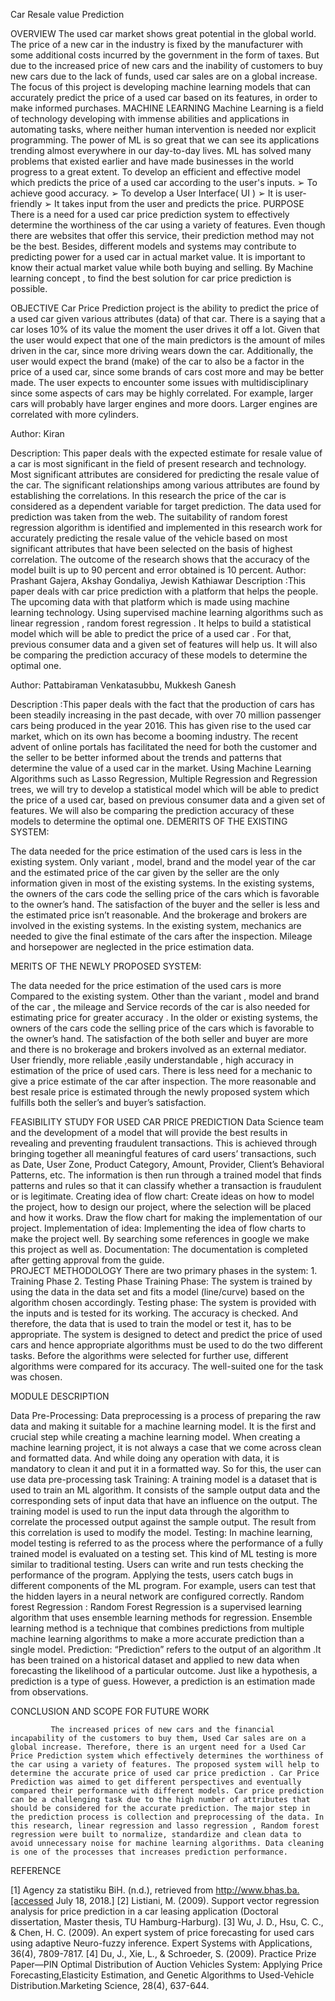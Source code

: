 
Car Resale value Prediction

OVERVIEW 
The used car market shows great potential in the global world. The price of a new car in the industry is fixed by the manufacturer with some additional costs incurred by the government in the form of taxes. But due to the increased price of new cars and the inability of customers to buy new cars due to the lack of funds, used car sales are on a global increase. The focus of this project is developing machine learning models that can accurately predict the price of a used car based on its features, in order to make informed purchases.
MACHINE LEARNING
    	    Machine Learning is a field of technology developing with immense abilities and applications in automating tasks, where neither human intervention is needed nor explicit programming. The power of ML is so great that we can see its applications trending almost everywhere in our day-to-day lives. ML has solved many problems that existed earlier and have made businesses in the world progress to a great extent. To develop an efficient and effective model which predicts the price of a used car according to the user's inputs. 
➢ To achieve good accuracy. 
➢ To develop a User Interface( UI ) 
➢ It is user-friendly 
➢ It takes input from the user and predicts the price. 
PURPOSE
     	 There is a need for a used car price prediction system to effectively determine the worthiness of the car using a variety of features. Even though there are websites that offer this service, their prediction method may not be the best. Besides, different models and systems may contribute to predicting power for a used car in actual market value. It is important to know their actual market value while both buying and selling. By Machine learning concept , to find the best solution for car price prediction is possible.

OBJECTIVE 
Car Price Prediction project is the ability to predict the price of a used car given various attributes (data) of that car. There is a saying that a car loses 10% of its value the moment the user drives it off a lot. Given that the user would expect that one of the main predictors is the amount of miles driven in the car, since more driving wears down the car. Additionally, the user would expect the brand (make) of the car to also be a factor in the price of a used car, since some brands of cars cost more and may be better made. The user expects to encounter some issues with multidisciplinary since some aspects of cars may be highly correlated. For example, larger cars will probably have larger engines and more doors. Larger engines are correlated with more cylinders.


Author: Kiran 

Description: This paper deals with the expected estimate for resale value of a car is most significant in the field of present research and technology. Most significant attributes are considered for predicting the resale value of the car. The significant relationships among various attributes are found by establishing the correlations. In this research the price of the car is considered as a dependent variable for target prediction. The data used for prediction was taken from the web. The suitability of random forest regression algorithm is identified and implemented in this research work for accurately predicting the resale value of the vehicle based on most significant attributes that have been selected on the basis of highest correlation. The outcome of the research shows that the accuracy of the model built is up to 90 percent and error obtained is 10 percent. Author: Prashant Gajera, Akshay Gondaliya, Jewish Kathiawar Description :This paper deals with car price prediction with a platform that helps the people. The upcoming data with that platform which is made using machine learning technology. Using supervised machine learning algorithms such as linear regression , random forest regression . It helps to build a statistical model which will be able to predict the price of a used car . For that, previous consumer data and a given set of features will help us. It will also be comparing the prediction accuracy of these models to determine the optimal one. 

Author: Pattabiraman Venkatasubbu, Mukkesh Ganesh

Description :This paper deals with the fact that the production of cars has been steadily increasing in the past decade, with over 70 million passenger cars being produced in the year 2016. This has given rise to the used car market, which on its own has become a booming industry. The recent advent of online portals has facilitated the need for both the customer and the seller to be better informed about the trends and patterns that determine the value of a used car in the market. Using Machine Learning Algorithms such as Lasso Regression, Multiple Regression and Regression trees, we will try to develop a statistical model which will be able to predict the price of a used car, based on previous consumer data and a given set of features. We will also be comparing the prediction accuracy of these models to determine the optimal one.
DEMERITS OF THE EXISTING SYSTEM: 

The data needed for the price estimation of the used cars is less in the existing system. Only variant , model, brand and the model year of the car and the estimated price of the car given by the seller are the only information given in most of the existing systems. In the existing systems, the owners of the cars code the selling price of the cars which is favorable to the owner’s hand. The satisfaction of the buyer and the seller is less and the estimated price isn’t reasonable. And the brokerage and brokers are involved in the existing systems. In the existing system, mechanics are needed to give the final estimate of the cars after the inspection. Mileage and horsepower are neglected in the price estimation data.

MERITS OF THE NEWLY PROPOSED SYSTEM: 

 The data needed for the price estimation of the used cars is more Compared to the existing system. Other than the variant , model and brand of the car , the mileage and Service records of the car is also needed for estimating price for greater accuracy . In the older or existing systems, the owners of the cars code the selling price of the cars which is favorable to the owner’s hand. The satisfaction of the both seller and buyer are more and there is no brokerage and brokers involved as an external mediator. User friendly, more reliable ,easily understandable , high accuracy in estimation of the price of used cars. There is less need for a mechanic to give a price estimate of the car after inspection. The more reasonable and best resale price is estimated through the newly proposed system which fulfills both the seller’s and buyer’s satisfaction.

FEASIBILITY STUDY FOR USED CAR PRICE PREDICTION
                  Data Science team and the development of a model that will provide the best results in revealing and preventing fraudulent transactions. This is achieved through bringing together all meaningful features of card users’ transactions, such as Date, User Zone, Product Category, Amount, Provider, Client’s Behavioral Patterns, etc. The information is then run through a trained model that finds patterns and rules so that it can classify whether a transaction is fraudulent or is legitimate.
Creating idea of flow chart: 
                 Create ideas on how to model the project, how to design our project, where the selection will be placed and how it works. Draw the flow chart for making the implementation of our project. 
Implementation of idea:
                 Implementing the idea of flow charts to make the project well. By searching some references in google we make this project as well as. 
 Documentation: 
                 The documentation is completed after getting approval from the guide.	
PROJECT METHODOLOGY 
                 There are two primary phases in the system:
                                              1. Training Phase 
                                              2. Testing Phase 
Training Phase:
                      The system is trained by using the data in the data set and fits a model (line/curve) based on the algorithm chosen accordingly. 
Testing phase:
                     The system is provided with the inputs and is tested for its working. The accuracy is checked. And therefore, the data that is used to train the model or test it, has to be appropriate. The system is designed to detect and predict the price of used cars and hence appropriate algorithms must be used to do the two different tasks. Before the algorithms were selected for further use, different algorithms were compared for its accuracy. The well-suited one for the task was chosen.

 MODULE DESCRIPTION

Data Pre-Processing: 
                 Data preprocessing is a process of preparing the raw data and making it suitable for a machine learning model. It is the first and crucial step while creating a machine learning model. When creating a machine learning project, it is not always a case that we come across clean and formatted data. And while doing any operation with data, it is mandatory to clean it and put it in a formatted way. So for this, the user can use data pre-processing task
Training:
                A training model is a dataset that is used to train an ML algorithm. It consists of the sample output data and the corresponding sets of input data that have an influence on the output. The training model is used to run the input data through the algorithm to correlate the processed output against the sample output. The result from this correlation is used to modify the model.
Testing: 
             In machine learning, model testing is referred to as the process where the performance of a fully trained model is evaluated on a testing set. This kind of ML testing is more similar to traditional testing. Users can write and run tests checking the performance of the program. Applying the tests, users catch bugs in different components of the ML program. For example, users can test that the hidden layers in a neural network are configured correctly.
Random forest Regression : 
               Random Forest Regression is a supervised learning algorithm that uses ensemble learning methods for regression. Ensemble learning method is a technique that combines predictions from multiple machine learning algorithms to make a more accurate prediction than a single model.
Prediction:
               “Prediction” refers to the output of an algorithm .It has been trained on a historical dataset and applied to new data when forecasting the likelihood of a particular outcome. Just like a hypothesis, a prediction is a type of guess. However, a prediction is an estimation made from observations. 


                                                                   
CONCLUSION AND SCOPE FOR FUTURE WORK 

             The increased prices of new cars and the financial incapability of the customers to buy them, Used Car sales are on a global increase. Therefore, there is an urgent need for a Used Car Price Prediction system which effectively determines the worthiness of the car using a variety of features. The proposed system will help to determine the accurate price of used car price prediction . Car Price Prediction was aimed to get different perspectives and eventually compared their performance with different models. Car price prediction can be a challenging task due to the high number of attributes that should be considered for the accurate prediction. The major step in the prediction process is collection and preprocessing of the data. In this research, linear regression and lasso regression , Random forest regression were built to normalize, standardize and clean data to avoid unnecessary noise for machine learning algorithms. Data cleaning is one of the processes that increases prediction performance.

	                                                        
REFERENCE 


[1] Agency za statistiku BiH. (n.d.), retrieved from http://www.bhas.ba.[accessed July 18, 2018.]
[2] Listiani, M. (2009). Support vector regression analysis for price prediction in a car leasing application (Doctoral dissertation, Master thesis, TU Hamburg-Harburg). 
[3] Wu, J. D., Hsu, C. C., & Chen, H. C. (2009). An expert system of price forecasting for used cars using adaptive Neuro-fuzzy inference. Expert Systems with Applications, 36(4), 7809-7817. 
[4] Du, J., Xie, L., & Schroeder, S. (2009). Practice Prize Paper—PIN Optimal Distribution of Auction Vehicles System: Applying Price Forecasting,Elasticity Estimation, and Genetic Algorithms to Used-Vehicle Distribution.Marketing Science, 28(4), 637-644. 
